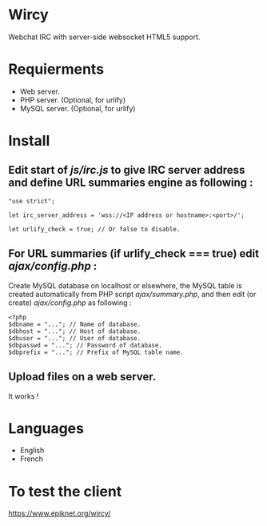 # Wircy
Webchat IRC with server-side websocket HTML5 support.

# Requierments
- Web server.
- PHP server. (Optional, for urlify)
- MySQL server. (Optional, for urlify)

# Install

## Edit start of *js/irc.js* to give IRC server address and define URL summaries engine as following :

```
"use strict";

let irc_server_address = 'wss://<IP address or hostname>:<port>/';

let urlify_check = true; // Or false to disable.
```

## For URL summaries (if urlify_check === true) edit *ajax/config.php* :

Create MySQL database on localhost or elsewhere, the MySQL table is created automatically from PHP script *ajax/summary.php*, and then edit (or create) *ajax/config.php* as following :

```
<?php
$dbname = "..."; // Name of database.
$dbhost = "..."; // Host of database.
$dbuser = "..."; // User of database.
$dbpasswd = "..."; // Password of database.
$dbprefix = "..."; // Prefix of MySQL table name.
```

## Upload files on a web server.
It works !

# Languages
- English
- French

# To test the client
https://www.epiknet.org/wircy/
